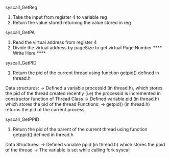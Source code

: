 syscall_GetReg
1. Take the input from register 4 to variable reg
2. Return the value stored returning the value stored in reg

syscall_GetPA
1. Read the virtual address from register 4 
2. Divide the virtual address by pageSize to get virtual Page Number
**** Write Here ****

syscall_GetPID
1. Return the pid of the current thread using function getpid() defined in thread.h

Data structures:
-> Defined a variable processid (in thread.h), which stores the pid of the thread created recently (i.e) the processid is incremented in constructor function of Thread Class
-> Defined variable pid (in thread.h) which stores the pid of the thread
Functions:
-> getpid() (in thread.h) returns the pid of the current process

syscall_GetPPID
1. Return the pid of the parent of the current thread using function getppid() defined in thread.h

Data Structures:
-> Defined variable ppid (in thread.h) which stores the ppid of the thread
-> The variable is set while calling fork syscall
